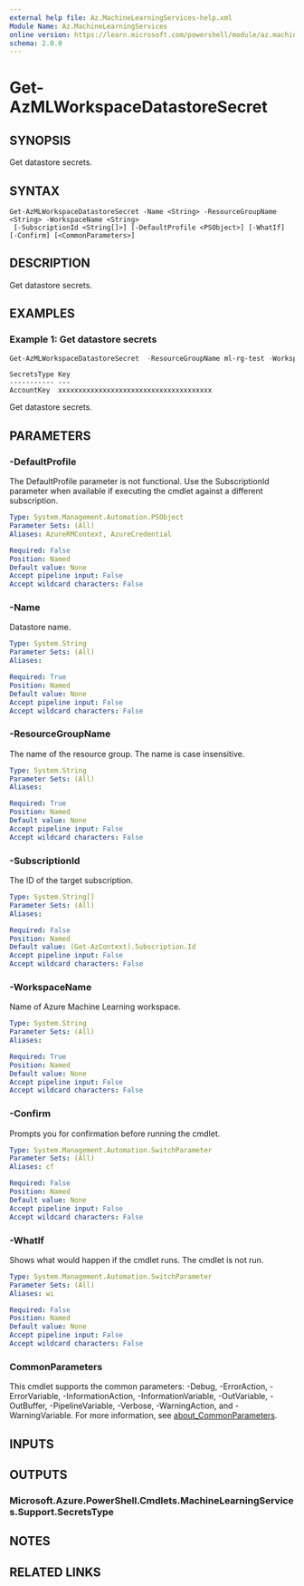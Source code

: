 ```yaml
---
external help file: Az.MachineLearningServices-help.xml
Module Name: Az.MachineLearningServices
online version: https://learn.microsoft.com/powershell/module/az.machinelearningservices/get-azmlworkspacedatastoresecret
schema: 2.0.0
---
```


# Get-AzMLWorkspaceDatastoreSecret

## SYNOPSIS
Get datastore secrets.

## SYNTAX

```
Get-AzMLWorkspaceDatastoreSecret -Name <String> -ResourceGroupName <String> -WorkspaceName <String>
 [-SubscriptionId <String[]>] [-DefaultProfile <PSObject>] [-WhatIf] [-Confirm] [<CommonParameters>]
```

## DESCRIPTION
Get datastore secrets.

## EXAMPLES

### Example 1: Get datastore secrets
```powershell
Get-AzMLWorkspaceDatastoreSecret  -ResourceGroupName ml-rg-test -WorkspaceName mlworkspace-portal01 -Name workspaceartifactstore
```

```output
SecretsType Key
----------- ---
AccountKey  xxxxxxxxxxxxxxxxxxxxxxxxxxxxxxxxxxxxxx
```

Get datastore secrets.

## PARAMETERS

### -DefaultProfile
The DefaultProfile parameter is not functional.
Use the SubscriptionId parameter when available if executing the cmdlet against a different subscription.

```yaml
Type: System.Management.Automation.PSObject
Parameter Sets: (All)
Aliases: AzureRMContext, AzureCredential

Required: False
Position: Named
Default value: None
Accept pipeline input: False
Accept wildcard characters: False
```

### -Name
Datastore name.

```yaml
Type: System.String
Parameter Sets: (All)
Aliases:

Required: True
Position: Named
Default value: None
Accept pipeline input: False
Accept wildcard characters: False
```

### -ResourceGroupName
The name of the resource group.
The name is case insensitive.

```yaml
Type: System.String
Parameter Sets: (All)
Aliases:

Required: True
Position: Named
Default value: None
Accept pipeline input: False
Accept wildcard characters: False
```

### -SubscriptionId
The ID of the target subscription.

```yaml
Type: System.String[]
Parameter Sets: (All)
Aliases:

Required: False
Position: Named
Default value: (Get-AzContext).Subscription.Id
Accept pipeline input: False
Accept wildcard characters: False
```

### -WorkspaceName
Name of Azure Machine Learning workspace.

```yaml
Type: System.String
Parameter Sets: (All)
Aliases:

Required: True
Position: Named
Default value: None
Accept pipeline input: False
Accept wildcard characters: False
```

### -Confirm
Prompts you for confirmation before running the cmdlet.

```yaml
Type: System.Management.Automation.SwitchParameter
Parameter Sets: (All)
Aliases: cf

Required: False
Position: Named
Default value: None
Accept pipeline input: False
Accept wildcard characters: False
```

### -WhatIf
Shows what would happen if the cmdlet runs.
The cmdlet is not run.

```yaml
Type: System.Management.Automation.SwitchParameter
Parameter Sets: (All)
Aliases: wi

Required: False
Position: Named
Default value: None
Accept pipeline input: False
Accept wildcard characters: False
```

### CommonParameters
This cmdlet supports the common parameters: -Debug, -ErrorAction, -ErrorVariable, -InformationAction, -InformationVariable, -OutVariable, -OutBuffer, -PipelineVariable, -Verbose, -WarningAction, and -WarningVariable. For more information, see [about_CommonParameters](http://go.microsoft.com/fwlink/?LinkID=113216).

## INPUTS

## OUTPUTS

### Microsoft.Azure.PowerShell.Cmdlets.MachineLearningServices.Support.SecretsType

## NOTES

## RELATED LINKS
